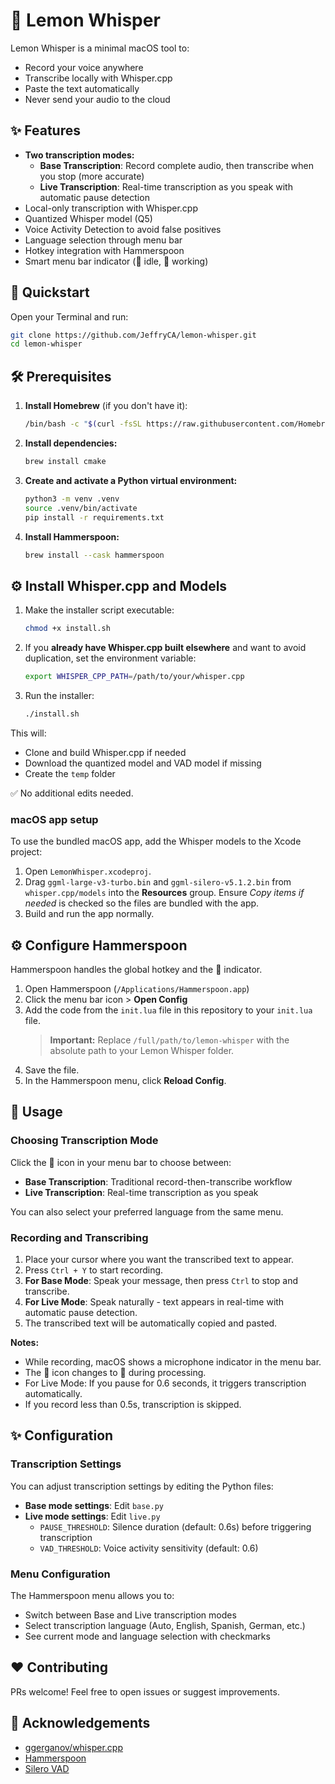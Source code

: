 # 🍋 Lemon Whisper

Lemon Whisper is a minimal macOS tool to:

- Record your voice anywhere
- Transcribe locally with Whisper.cpp
- Paste the text automatically
- Never send your audio to the cloud

## ✨ Features

- **Two transcription modes:**
  - **Base Transcription**: Record complete audio, then transcribe when you stop (more accurate)
  - **Live Transcription**: Real-time transcription as you speak with automatic pause detection
- Local-only transcription with Whisper.cpp
- Quantized Whisper model (Q5)
- Voice Activity Detection to avoid false positives
- Language selection through menu bar
- Hotkey integration with Hammerspoon
- Smart menu bar indicator (🍋 idle, 📝 working)

## 🚀 Quickstart

Open your Terminal and run:

```sh
git clone https://github.com/JeffryCA/lemon-whisper.git
cd lemon-whisper
```

## 🛠️ Prerequisites

1. **Install Homebrew** (if you don't have it):

   ```sh
   /bin/bash -c "$(curl -fsSL https://raw.githubusercontent.com/Homebrew/install/HEAD/install.sh)"
   ```

2. **Install dependencies:**

   ```sh
   brew install cmake
   ```

3. **Create and activate a Python virtual environment:**

   ```sh
   python3 -m venv .venv
   source .venv/bin/activate
   pip install -r requirements.txt
   ```

4. **Install Hammerspoon:**

   ```sh
   brew install --cask hammerspoon
   ```

## ⚙️ Install Whisper.cpp and Models

1. Make the installer script executable:

   ```sh
   chmod +x install.sh
   ```

2. If you **already have Whisper.cpp built elsewhere** and want to avoid duplication, set the environment variable:

   ```sh
   export WHISPER_CPP_PATH=/path/to/your/whisper.cpp
   ```

3. Run the installer:

   ```sh
   ./install.sh
   ```

This will:

- Clone and build Whisper.cpp if needed
- Download the quantized model and VAD model if missing
- Create the `temp` folder

✅ No additional edits needed.

### macOS app setup

To use the bundled macOS app, add the Whisper models to the Xcode project:

1. Open `LemonWhisper.xcodeproj`.
2. Drag `ggml-large-v3-turbo.bin` and `ggml-silero-v5.1.2.bin` from `whisper.cpp/models` into the **Resources** group. Ensure *Copy items if needed* is checked so the files are bundled with the app.
3. Build and run the app normally.

## ⚙️ Configure Hammerspoon

Hammerspoon handles the global hotkey and the 🍋 indicator.

1. Open Hammerspoon (`/Applications/Hammerspoon.app`)
2. Click the menu bar icon > **Open Config**
3. Add the code from the `init.lua` file in this repository to your `init.lua` file.
   > **Important:** Replace `/full/path/to/lemon-whisper` with the absolute path to your Lemon Whisper folder.
4. Save the file.
5. In the Hammerspoon menu, click **Reload Config**.

## 🎤 Usage

### Choosing Transcription Mode

Click the 🍋 icon in your menu bar to choose between:

- **Base Transcription**: Traditional record-then-transcribe workflow
- **Live Transcription**: Real-time transcription as you speak

You can also select your preferred language from the same menu.

### Recording and Transcribing

1. Place your cursor where you want the transcribed text to appear.
2. Press `Ctrl + Y` to start recording.
3. **For Base Mode**: Speak your message, then press `Ctrl` to stop and transcribe.
4. **For Live Mode**: Speak naturally - text appears in real-time with automatic pause detection.
5. The transcribed text will be automatically copied and pasted.

**Notes:**

- While recording, macOS shows a microphone indicator in the menu bar.
- The 🍋 icon changes to 📝 during processing.
- For Live Mode: If you pause for 0.6 seconds, it triggers transcription automatically.
- If you record less than 0.5s, transcription is skipped.

## ✨ Configuration

### Transcription Settings

You can adjust transcription settings by editing the Python files:

- **Base mode settings**: Edit `base.py`
- **Live mode settings**: Edit `live.py`
  - `PAUSE_THRESHOLD`: Silence duration (default: 0.6s) before triggering transcription
  - `VAD_THRESHOLD`: Voice activity sensitivity (default: 0.6)

### Menu Configuration

The Hammerspoon menu allows you to:

- Switch between Base and Live transcription modes
- Select transcription language (Auto, English, Spanish, German, etc.)
- See current mode and language selection with checkmarks

## ❤️ Contributing

PRs welcome! Feel free to open issues or suggest improvements.

## 🙏 Acknowledgements

- [ggerganov/whisper.cpp](https://github.com/ggerganov/whisper.cpp)
- [Hammerspoon](https://www.hammerspoon.org/)
- [Silero VAD](https://github.com/snakers4/silero-vad)
